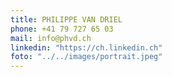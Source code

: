 ```yaml
---
title: PHILIPPE VAN DRIEL
phone: +41 79 727 65 03
mail: info@phvd.ch
linkedin: "https://ch.linkedin.ch"
foto: "../../images/portrait.jpeg"
---
```

